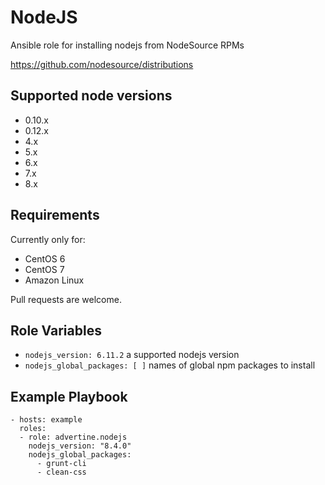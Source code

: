 NodeJS
======

Ansible role for installing nodejs from NodeSource RPMs

https://github.com/nodesource/distributions


Supported node versions
-----------------------

* 0.10.x
* 0.12.x
* 4.x
* 5.x
* 6.x
* 7.x
* 8.x

Requirements
------------

Currently only for:

* CentOS 6
* CentOS 7
* Amazon Linux


Pull requests are welcome.


Role Variables
--------------

* `nodejs_version: 6.11.2` a supported nodejs version
* `nodejs_global_packages: [ ]` names of global npm packages to install

Example Playbook
----------------

    - hosts: example
      roles:
      - role: advertine.nodejs
        nodejs_version: "8.4.0"
        nodejs_global_packages:
          - grunt-cli
          - clean-css

